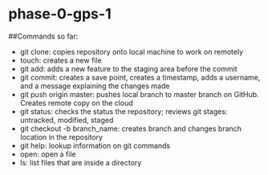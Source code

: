 # phase-0-gps-1

##Commands so far:
* git clone: copies repository onto local machine to work on remotely
* touch: creates a new file
* git add: adds a new feature to the staging area before the commit
* git commit: creates a save point, creates a timestamp, adds a username, and a message explaining the changes made
* git push origin master: pushes local branch to master branch on GitHub. Creates remote copy on the cloud
* git status: checks the status the repository; reviews git stages: untracked, modified, staged
* git checkout -b branch_name: creates branch and changes branch location in the repository
* git help: lookup information on git commands
* open: open a file
* ls: list files that are inside a directory
